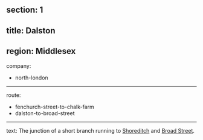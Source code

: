 section: 1
----
title: Dalston
----
region: Middlesex
----
company:
- north-london
----
route:
- fenchurch-street-to-chalk-farm
- dalston-to-broad-street
----
text: The junction of a short branch running to [Shoreditch](/stations/shoreditch) and [Broad Street](/stations/broad-street).
